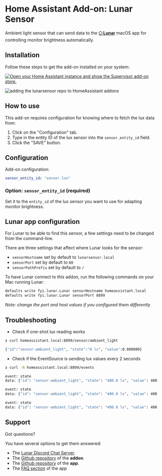 # Home Assistant Add-on: Lunar Sensor

Ambient light sensor that can send data to the **[🌕 Lunar](https://lunar.fyi/)** macOS app for controlling monitor brightness automatically.

## Installation

Follow these steps to get the add-on installed on your system:

[![Open your Home Assistant instance and show the Supervisor add-on store.](https://my.home-assistant.io/badges/supervisor_store.svg)](https://my.home-assistant.io/redirect/supervisor_store/)

![adding the lunarsensor repo to HomeAssistant addons](https://files.lunar.fyi/ha-addon-lunar-repo-adding.png)


## How to use

This add-on requires configuration for knowing where to fetch the lux data from:

1. Click on the "Configuration" tab.
2. Type in the entity ID of the lux sensor into the `sensor_entity_id` field.
3. Click the "SAVE" button.

## Configuration

Add-on configuration:

```yaml
sensor_entity_id: "sensor.lux"
```

### Option: `sensor_entity_id` (required)

Set it to the `entity_id` of the lux sensor you want to use for adapting monitor brightness.

## Lunar app configuration

For Lunar to be able to find this sensor, a few settings need to be changed from the command-line.

There are three settings that affect where Lunar looks for the sensor:

- `sensorHostname` set by default to `lunarsensor.local`
- `sensorPort` set by default to `80`
- `sensorPathPrefix` set by default to `/`

To have Lunar connect to this addon, run the following commands on your Mac running Lunar:

```sh
defaults write fyi.lunar.Lunar sensorHostname homeassistant.local
defaults write fyi.lunar.Lunar sensorPort 8899
```

*Note: change the port and host values if you configured them differently*

## Troubleshooting

* Check if one-shot lux reading works

```sh
❯ curl homeassistant.local:8899/sensor/ambient_light

{"id":"sensor-ambient_light", "state":"0 lx", "value":0.000000}
```

* Check if the EventSource is sending lux values every 2 seconds

```sh
❯ curl -N homeassistant.local:8899/events

event: state
data: {"id": "sensor-ambient_light", "state": "400.0 lx", "value": 400.0}

event: state
data: {"id": "sensor-ambient_light", "state": "400.0 lx", "value": 400.0}

event: state
data: {"id": "sensor-ambient_light", "state": "400.0 lx", "value": 400.0}
```


## Support

Got questions?

You have several options to get them answered:

- The [Lunar Discord Chat Server](https://discord.gg/dJPHpWgAhV).
- The [Github repository](https://github.com/alin23/lunarsensor) of the **addon**.
- The [Github repository](https://github.com/alin23/Lunar) of the **app**.
- The [FAQ section](https://lunar.fyi/faq) of the app

